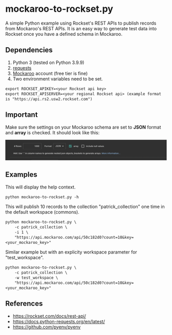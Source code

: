 # mockaroo-to-rockset.py
A simple Python example using Rockset's REST APIs to publish records from Mockaroo's REST APIs. It is an easy way to generate test data into Rockset once you have a defined schema in Mockaroo.

## Dependencies
1. Python 3 (tested on Python 3.9.9)
2. [requests](https://docs.python-requests.org/en/latest/)
3. [Mockaroo](https://mockaroo.com/) account (free tier is fine)
4. Two environment variables need to be set.
```
export ROCKSET_APIKEY=<your Rockset api key>
export ROCKSET_APISERVER=<your regional Rockset api> (example format is "https://api.rs2.usw2.rockset.com")
```

## Important
Make sure the settings on your Mockaroo schema are set to **JSON** format and **array** is checked. It should look like this:

![mockaroo settings](mockaroo-settings.png)

## Examples
This will display the help context.

```
python mockaroo-to-rockset.py -h
```

This will publish 10 records to the collection "patrick_collection" one time in the default workspace (commons).

```
python mockaroo-to-rockset.py \
    -c patrick_collection \
    -i 1 \
    "https://api.mockaroo.com/api/50c182d0?count=10&key=<your_mockaroo_key>"
```

Similar example but with an explicity workspace parameter for "test_workspace".

```
python mockaroo-to-rockset.py \
    -c patrick_collection \
    -w test_workspace \
    "https://api.mockaroo.com/api/50c182d0?count=10&key=<your_mockaroo_key>"
``` 

## References
- https://rockset.com/docs/rest-api/
- https://docs.python-requests.org/en/latest/
- https://github.com/pyenv/pyenv

